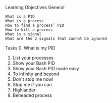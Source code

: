 Learning Objectives
General

    What is a PID
    What is a process
    How to find a process’ PID
    How to kill a process
    What is a signal
    What are the 2 signals that cannot be ignored
Tasks
0. What is my PID
1. List your processes
2. Show your Bash PID
3. Show your Bash PID made easy 
4. To infinity and beyond 
5. Don't stop me now! 
6. Stop me if you can 
7. Highlander 
8. Beheaded process

